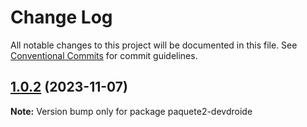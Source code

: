 # Change Log

All notable changes to this project will be documented in this file.
See [Conventional Commits](https://conventionalcommits.org) for commit guidelines.

## [1.0.2](https://github.com/devdroide/MonorepoLerna/compare/paquete2-devdroide@1.0.1...paquete2-devdroide@1.0.2) (2023-11-07)

**Note:** Version bump only for package paquete2-devdroide
